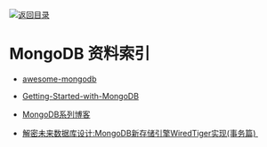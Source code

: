 [![返回目录](https://parg.co/UGo)](https://parg.co/b4z) 


 


 


 



# MongoDB 资料索引




- [awesome-mongodb](https://github.com/ramnes/awesome-mongodb)

- [Getting-Started-with-MongoDB](https://jockchou.gitbooks.io/getting-started-with-mongodb/content/book/install.html)

- [MongoDB系列博客](http://my.oschina.net/happyBKs/blog?catalog=565081)

- [解密未来数据库设计:MongoDB新存储引擎WiredTiger实现(事务篇) ](http://mp.weixin.qq.com/s?__biz=MzAwMDU1MTE1OQ==&mid=2653547303&idx=1&sn=c8bd7648fe94d570ca2ba307eb92b212&scene=23&srcid=0607r1uNUwxjtLUZqRKrCCc5#rd)







